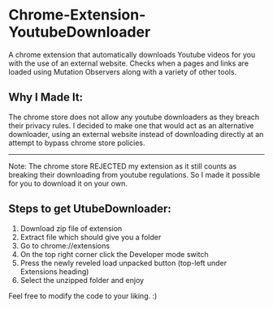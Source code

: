 # Chrome-Extension-YoutubeDownloader
A chrome extension that automatically downloads Youtube videos for you with the use of an external website. 
Checks when a pages and links are loaded using Mutation Observers along with a variety of other tools.

## Why I Made It:


The chrome store does not allow any youtube downloaders as they breach their privacy rules. 
I decided to make one that would act as an alternative downloader, using an external website instead of downloading directly 
at an attempt to bypass chrome store policies. 

---

Note: The chrome store REJECTED my extension as it still counts as breaking their downloading from youtube regulations. 
So I made it possible for you to download it on your own.


## Steps to get UtubeDownloader:

1) Download zip file of extension
2) Extract file which should give you a folder
3) Go to chrome://extensions
4) On the top right corner click the Developer mode switch
5) Press the newly reveled load unpacked button (top-left under Extensions heading)
6) Select the unzipped folder and enjoy

Feel free to modify the code to your liking. :)







